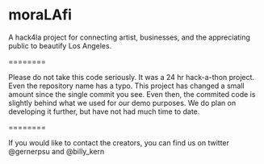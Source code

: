 moraLAfi
========

A hack4la project for connecting artist, businesses, and the appreciating public to beautify Los Angeles.

========

Please do not take this code seriously. It was a 24 hr hack-a-thon project. Even the repository name has a typo. This project has changed a small amount since the single commit you see. Even then, the commited code is slightly behind what we used for our demo purposes. We do plan on developing it further, but have not had much time to date.

========

If you would like to contact the creators, you can find us on twitter @gernerpsu and @billy_kern
